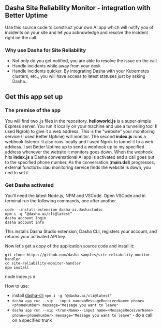 ## Dasha Site Reliability Monitor - integration with Better Uptime 

Use this source code to construct your own AI app which will notify you of incidents on your site and let you acknowledge and resolve the incident right on the call. 

### Why use Dasha for Site Reliability  
* Not only do you get notified, you are able to resolve the issue on the call 
* Handle incidents while away from your desk 
* Handle incidents quicker. By integrating Dasha with your Kubernetes clusters, etc., you will have access to latest statuses just by asking Dasha. 

## Get this app set up

### The premise of the app

You will find two .js files in the repository. __helloworld.js__ is a super-simple Express server. You run it locally on your machine and use a tunneling tool (I used Ngrok) to give it a web address. This is the "website" your monitoring service (I used Better Uptime) will monitor. The second __index.js__ runs a webhook listener. It also runs locally and I used Ngrok to tunnel it to a web address. I set Better Uptime up to send a webhook up to my specified address whenever the website it monitors goes down. When the webhook hits __index.js__ a Dasha conversational AI app is activated and a call goes out to the specified phone number. As the conversation (__main.dsl__) progresses, external functioты   зlau monitoring service finds the website is down, you ned to set it 


### Get Dasha activated 
You’ll need the latest Node.js, NPM and VSCode. Open VSCode and in terminal run the following commands, one after another.

```hash
code --install-extension dasha-ai.dashastudio
npm i -g “@dasha.ai/cli@latest”
dasha account login
dasha account info
```

This installs Dasha Studio extension, Dasha CLI, registers your account, and returns your activated API key.

Now let's get a copy of the application source code and install it: 
```hash
git clone https://github.com/dasha-samples/site-reliability-monitor-handler
cd site-reliability-monitor-handler
npm install
```



node index.js
n



How to use:
* install [dasha-cli](https://www.npmjs.com/package/@dasha.ai/cli) `npm i -g "@dasha.ai/cli@latest"`
* `dasha app run --sip --input name=<MessageReceiverName> phone=<phoneNumber> message="Message you want to leave"`
* `dasha app run --sip <trunkName>--input name=<MessageReceiverName> phone=<phoneNumber> message="Message you want to leave"` - do a call on a specified trunk
